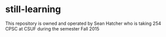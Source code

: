 # still-learning
This repository is owned and operated by
Sean Hatcher who is taking
254 CPSC at CSUF during the semester
Fall 2015
